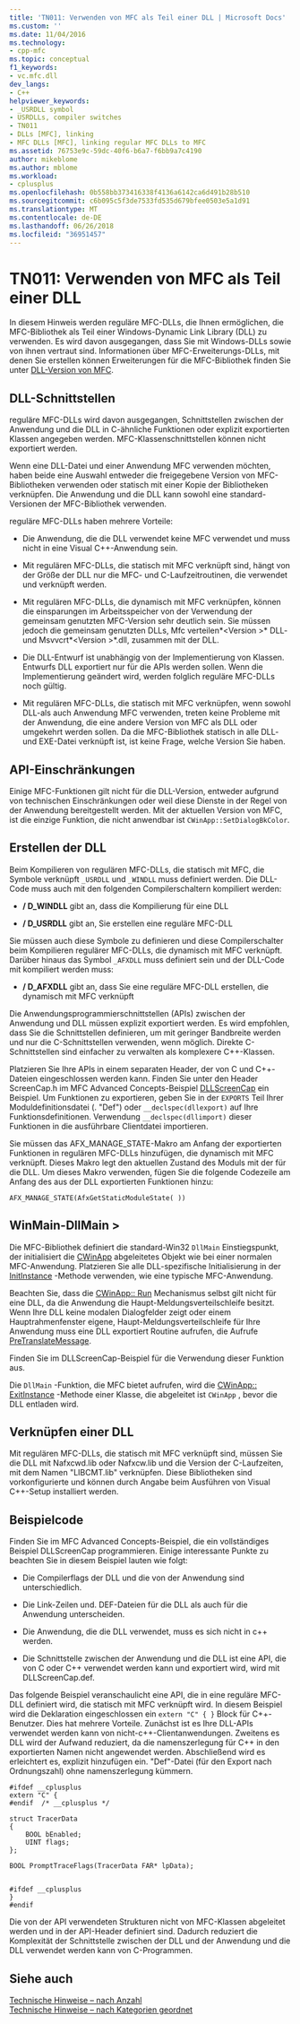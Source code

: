 ```yaml
---
title: 'TN011: Verwenden von MFC als Teil einer DLL | Microsoft Docs'
ms.custom: ''
ms.date: 11/04/2016
ms.technology:
- cpp-mfc
ms.topic: conceptual
f1_keywords:
- vc.mfc.dll
dev_langs:
- C++
helpviewer_keywords:
- _USRDLL symbol
- USRDLLs, compiler switches
- TN011
- DLLs [MFC], linking
- MFC DLLs [MFC], linking regular MFC DLLs to MFC
ms.assetid: 76753e9c-59dc-40f6-b6a7-f6bb9a7c4190
author: mikeblome
ms.author: mblome
ms.workload:
- cplusplus
ms.openlocfilehash: 0b558bb373416338f4136a6142ca6d491b28b510
ms.sourcegitcommit: c6b095c5f3de7533fd535d679bfee0503e5a1d91
ms.translationtype: MT
ms.contentlocale: de-DE
ms.lasthandoff: 06/26/2018
ms.locfileid: "36951457"
---
```

# <a name="tn011-using-mfc-as-part-of-a-dll"></a>TN011: Verwenden von MFC als Teil einer DLL
In diesem Hinweis werden reguläre MFC-DLLs, die Ihnen ermöglichen, die MFC-Bibliothek als Teil einer Windows-Dynamic Link Library (DLL) zu verwenden. Es wird davon ausgegangen, dass Sie mit Windows-DLLs sowie von ihnen vertraut sind. Informationen über MFC-Erweiterungs-DLLs, mit denen Sie erstellen können Erweiterungen für die MFC-Bibliothek finden Sie unter [DLL-Version von MFC](../mfc/tn033-dll-version-of-mfc.md).  
  
## <a name="dll-interfaces"></a>DLL-Schnittstellen  
 reguläre MFC-DLLs wird davon ausgegangen, Schnittstellen zwischen der Anwendung und die DLL in C-ähnliche Funktionen oder explizit exportierten Klassen angegeben werden. MFC-Klassenschnittstellen können nicht exportiert werden.  
  
 Wenn eine DLL-Datei und einer Anwendung MFC verwenden möchten, haben beide eine Auswahl entweder die freigegebene Version von MFC-Bibliotheken verwenden oder statisch mit einer Kopie der Bibliotheken verknüpfen. Die Anwendung und die DLL kann sowohl eine standard-Versionen der MFC-Bibliothek verwenden.  
  
 reguläre MFC-DLLs haben mehrere Vorteile:  
  
-   Die Anwendung, die die DLL verwendet keine MFC verwendet und muss nicht in eine Visual C++-Anwendung sein.  
  
-   Mit regulären MFC-DLLs, die statisch mit MFC verknüpft sind, hängt von der Größe der DLL nur die MFC- und C-Laufzeitroutinen, die verwendet und verknüpft werden.  
  
-   Mit regulären MFC-DLLs, die dynamisch mit MFC verknüpfen, können die einsparungen im Arbeitsspeicher von der Verwendung der gemeinsam genutzten MFC-Version sehr deutlich sein. Sie müssen jedoch die gemeinsam genutzten DLLs, Mfc verteilen*\<Version >* DLL- und Msvvcrt*\<Version >*.dll, zusammen mit der DLL.  
  
-   Die DLL-Entwurf ist unabhängig von der Implementierung von Klassen. Entwurfs DLL exportiert nur für die APIs werden sollen. Wenn die Implementierung geändert wird, werden folglich reguläre MFC-DLLs noch gültig.  
  
-   Mit regulären MFC-DLLs, die statisch mit MFC verknüpfen, wenn sowohl DLL-als auch Anwendung MFC verwenden, treten keine Probleme mit der Anwendung, die eine andere Version von MFC als DLL oder umgekehrt werden sollen. Da die MFC-Bibliothek statisch in alle DLL- und EXE-Datei verknüpft ist, ist keine Frage, welche Version Sie haben.  
  
## <a name="api-limitations"></a>API-Einschränkungen  
 Einige MFC-Funktionen gilt nicht für die DLL-Version, entweder aufgrund von technischen Einschränkungen oder weil diese Dienste in der Regel von der Anwendung bereitgestellt werden. Mit der aktuellen Version von MFC, ist die einzige Funktion, die nicht anwendbar ist `CWinApp::SetDialogBkColor`.  
  
## <a name="building-your-dll"></a>Erstellen der DLL  
 Beim Kompilieren von regulären MFC-DLLs, die statisch mit MFC, die Symbole verknüpft `_USRDLL` und `_WINDLL` muss definiert werden. Die DLL-Code muss auch mit den folgenden Compilerschaltern kompiliert werden:  
  
- **/ D_WINDLL** gibt an, dass die Kompilierung für eine DLL  
  
- **/ D_USRDLL** gibt an, Sie erstellen eine reguläre MFC-DLL  
  
 Sie müssen auch diese Symbole zu definieren und diese Compilerschalter beim Kompilieren regulärer MFC-DLLs, die dynamisch mit MFC verknüpft. Darüber hinaus das Symbol `_AFXDLL` muss definiert sein und der DLL-Code mit kompiliert werden muss:  
  
- **/ D_AFXDLL** gibt an, dass Sie eine reguläre MFC-DLL erstellen, die dynamisch mit MFC verknüpft  
  
 Die Anwendungsprogrammierschnittstellen (APIs) zwischen der Anwendung und DLL müssen explizit exportiert werden. Es wird empfohlen, dass Sie die Schnittstellen definieren, um mit geringer Bandbreite werden und nur die C-Schnittstellen verwenden, wenn möglich. Direkte C-Schnittstellen sind einfacher zu verwalten als komplexere C++-Klassen.  
  
 Platzieren Sie Ihre APIs in einem separaten Header, der von C und C++-Dateien eingeschlossen werden kann. Finden Sie unter den Header ScreenCap.h im MFC Advanced Concepts-Beispiel [DLLScreenCap](../visual-cpp-samples.md) ein Beispiel. Um Funktionen zu exportieren, geben Sie in der `EXPORTS` Teil Ihrer Moduldefinitionsdatei (. "Def") oder `__declspec(dllexport)` auf Ihre Funktionsdefinitionen. Verwendung `__declspec(dllimport)` dieser Funktionen in die ausführbare Clientdatei importieren.  
  
 Sie müssen das AFX_MANAGE_STATE-Makro am Anfang der exportierten Funktionen in regulären MFC-DLLs hinzufügen, die dynamisch mit MFC verknüpft. Dieses Makro legt den aktuellen Zustand des Moduls mit der für die DLL. Um dieses Makro verwenden, fügen Sie die folgende Codezeile am Anfang des aus der DLL exportierten Funktionen hinzu:  
  
 `AFX_MANAGE_STATE(AfxGetStaticModuleState( ))`  
  
## <a name="winmain---dllmain"></a>WinMain-DllMain >  
 Die MFC-Bibliothek definiert die standard-Win32 `DllMain` Einstiegspunkt, der initialisiert die [CWinApp](../mfc/reference/cwinapp-class.md) abgeleitetes Objekt wie bei einer normalen MFC-Anwendung. Platzieren Sie alle DLL-spezifische Initialisierung in der [InitInstance](../mfc/reference/cwinapp-class.md#initinstance) -Methode verwenden, wie eine typische MFC-Anwendung.  
  
 Beachten Sie, dass die [CWinApp:: Run](../mfc/reference/cwinapp-class.md#run) Mechanismus selbst gilt nicht für eine DLL, da die Anwendung die Haupt-Meldungsverteilschleife besitzt. Wenn Ihre DLL keine modalen Dialogfelder zeigt oder einem Hauptrahmenfenster eigene, Haupt-Meldungsverteilschleife für Ihre Anwendung muss eine DLL exportiert Routine aufrufen, die Aufrufe [PreTranslateMessage](../mfc/reference/cwinapp-class.md#pretranslatemessage).  
  
 Finden Sie im DLLScreenCap-Beispiel für die Verwendung dieser Funktion aus.  
  
 Die `DllMain` -Funktion, die MFC bietet aufrufen, wird die [CWinApp:: ExitInstance](../mfc/reference/cwinapp-class.md#exitinstance) -Methode einer Klasse, die abgeleitet ist `CWinApp` , bevor die DLL entladen wird.  
  
## <a name="linking-your-dll"></a>Verknüpfen einer DLL  
 Mit regulären MFC-DLLs, die statisch mit MFC verknüpft sind, müssen Sie die DLL mit Nafxcwd.lib oder Nafxcw.lib und die Version der C-Laufzeiten, mit dem Namen "LIBCMT.lib" verknüpfen. Diese Bibliotheken sind vorkonfigurierte und können durch Angabe beim Ausführen von Visual C++-Setup installiert werden.  
  
## <a name="sample-code"></a>Beispielcode  
 Finden Sie im MFC Advanced Concepts-Beispiel, die ein vollständiges Beispiel DLLScreenCap programmieren. Einige interessante Punkte zu beachten Sie in diesem Beispiel lauten wie folgt:  
  
-   Die Compilerflags der DLL und die von der Anwendung sind unterschiedlich.  
  
-   Die Link-Zeilen und. DEF-Dateien für die DLL als auch für die Anwendung unterscheiden.  
  
-   Die Anwendung, die die DLL verwendet, muss es sich nicht in c++ werden.  
  
-   Die Schnittstelle zwischen der Anwendung und die DLL ist eine API, die von C oder C++ verwendet werden kann und exportiert wird, wird mit DLLScreenCap.def.  
  
 Das folgende Beispiel veranschaulicht eine API, die in eine reguläre MFC-DLL definiert wird, die statisch mit MFC verknüpft wird. In diesem Beispiel wird die Deklaration eingeschlossen ein `extern "C" { }` Block für C++-Benutzer. Dies hat mehrere Vorteile. Zunächst ist es Ihre DLL-APIs verwendet werden kann von nicht-c++-Clientanwendungen. Zweitens es DLL wird der Aufwand reduziert, da die namenszerlegung für C++ in den exportierten Namen nicht angewendet werden. Abschließend wird es erleichtert es, explizit hinzufügen ein. "Def"-Datei (für den Export nach Ordnungszahl) ohne namenszerlegung kümmern.  
  
```  
#ifdef __cplusplus  
extern "C" {  
#endif  /* __cplusplus */  
 
struct TracerData  
{  
    BOOL bEnabled;  
    UINT flags;  
};  
 
BOOL PromptTraceFlags(TracerData FAR* lpData);

 
#ifdef __cplusplus  
}  
#endif  
```  
  
 Die von der API verwendeten Strukturen nicht von MFC-Klassen abgeleitet werden und in der API-Header definiert sind. Dadurch reduziert die Komplexität der Schnittstelle zwischen der DLL und der Anwendung und die DLL verwendet werden kann von C-Programmen.  
  
## <a name="see-also"></a>Siehe auch  
 [Technische Hinweise – nach Anzahl](../mfc/technical-notes-by-number.md)   
 [Technische Hinweise – nach Kategorien geordnet](../mfc/technical-notes-by-category.md)

